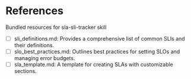 # References

Bundled resources for sla-sli-tracker skill

- [ ] sli_definitions.md: Provides a comprehensive list of common SLIs and their definitions.
- [ ] slo_best_practices.md: Outlines best practices for setting SLOs and managing error budgets.
- [ ] sla_template.md: A template for creating SLAs with customizable sections.
